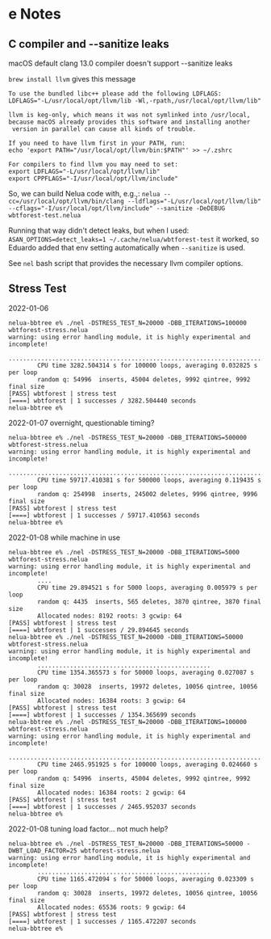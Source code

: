 # e Notes

## C compiler and --sanitize leaks

macOS default clang 13.0 compiler doesn't support --sanitize leaks

`brew install llvm` gives this message

```
To use the bundled libc++ please add the following LDFLAGS:
LDFLAGS="-L/usr/local/opt/llvm/lib -Wl,-rpath,/usr/local/opt/llvm/lib"

llvm is keg-only, which means it was not symlinked into /usr/local,
because macOS already provides this software and installing another
 version in parallel can cause all kinds of trouble.

If you need to have llvm first in your PATH, run:
echo 'export PATH="/usr/local/opt/llvm/bin:$PATH"' >> ~/.zshrc

For compilers to find llvm you may need to set:
export LDFLAGS="-L/usr/local/opt/llvm/lib"
export CPPFLAGS="-I/usr/local/opt/llvm/include"
```

So, we can build Nelua code with, e.g.,:
`nelua --cc=/usr/local/opt/llvm/bin/clang --ldflags="-L/usr/local/opt/llvm/lib" --cflags="-I/usr/local/opt/llvm/include" --sanitize -DeDEBUG wbtforest-test.nelua`

Running that way didn't detect leaks, but when I used:
`ASAN_OPTIONS=detect_leaks=1 ~/.cache/nelua/wbtforest-test`
it worked, so Eduardo added that env setting automatically when `--sanitize` is used.

See `nel` bash script that provides the necessary llvm compiler options.

## Stress Test

2022-01-06

```
nelua-bbtree e% ./nel -DSTRESS_TEST_N=20000 -DBB_ITERATIONS=100000  wbtforest-stress.nelua
warning: using error handling module, it is highly experimental and incomplete!
        .................................................................................................
        CPU time 3282.504314 s for 100000 loops, averaging 0.032825 s per loop
        random q: 54996  inserts, 45004 deletes, 9992 qintree, 9992 final size
[PASS] wbtforest | stress test
[====] wbtforest | 1 successes / 3282.504440 seconds
nelua-bbtree e%
```

2022-01-07 overnight, questionable timing?

```
nelua-bbtree e% ./nel -DSTRESS_TEST_N=20000 -DBB_ITERATIONS=500000  wbtforest-stress.nelua
warning: using error handling module, it is highly experimental and incomplete!
        ........................................................................................................................................................................................................................................................................................................................................................................................................................................................................................................
        CPU time 59717.410381 s for 500000 loops, averaging 0.119435 s per loop
        random q: 254998  inserts, 245002 deletes, 9996 qintree, 9996 final size
[PASS] wbtforest | stress test
[====] wbtforest | 1 successes / 59717.410563 seconds
nelua-bbtree e%
```
2022-01-08 while machine in use

```
nelua-bbtree e% ./nel -DSTRESS_TEST_N=20000 -DBB_ITERATIONS=5000  wbtforest-stress.nelua
warning: using error handling module, it is highly experimental and incomplete!
        ....
        CPU time 29.894521 s for 5000 loops, averaging 0.005979 s per loop
        random q: 4435  inserts, 565 deletes, 3870 qintree, 3870 final size
        Allocated nodes: 8192 roots: 3 gcwip: 64
[PASS] wbtforest | stress test
[====] wbtforest | 1 successes / 29.894645 seconds
nelua-bbtree e% ./nel -DSTRESS_TEST_N=20000 -DBB_ITERATIONS=50000 wbtforest-stress.nelua
warning: using error handling module, it is highly experimental and incomplete!
        ................................................
        CPU time 1354.365573 s for 50000 loops, averaging 0.027087 s per loop
        random q: 30028  inserts, 19972 deletes, 10056 qintree, 10056 final size
        Allocated nodes: 16384 roots: 3 gcwip: 64
[PASS] wbtforest | stress test
[====] wbtforest | 1 successes / 1354.365699 seconds
nelua-bbtree e% ./nel -DSTRESS_TEST_N=20000 -DBB_ITERATIONS=100000 wbtforest-stress.nelua
warning: using error handling module, it is highly experimental and incomplete!
        .................................................................................................
        CPU time 2465.951925 s for 100000 loops, averaging 0.024660 s per loop
        random q: 54996  inserts, 45004 deletes, 9992 qintree, 9992 final size
        Allocated nodes: 16384 roots: 2 gcwip: 64
[PASS] wbtforest | stress test
[====] wbtforest | 1 successes / 2465.952037 seconds
nelua-bbtree e%
```
2022-01-08 tuning load factor... not much help?

```
nelua-bbtree e% ./nel -DSTRESS_TEST_N=20000 -DBB_ITERATIONS=50000 -DWBT_LOAD_FACTOR=25 wbtforest-stress.nelua
warning: using error handling module, it is highly experimental and incomplete!
        ................................................
        CPU time 1165.472094 s for 50000 loops, averaging 0.023309 s per loop
        random q: 30028  inserts, 19972 deletes, 10056 qintree, 10056 final size
        Allocated nodes: 65536 roots: 9 gcwip: 64
[PASS] wbtforest | stress test
[====] wbtforest | 1 successes / 1165.472207 seconds
nelua-bbtree e%
```

